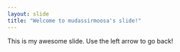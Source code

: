 ```yaml
---
layout: slide
title: "Welcome to mudassirmoosa's slide!"
---
```

This is my awesome slide.
Use the left arrow to go back!